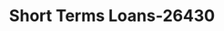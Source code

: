---
f_zip-code: 60110
f_state-code: IL
title: Short Terms Loans-26430
f_phone: 847-759-4600
f_city-only: Carpentersville
f_address: Rr 25 Carpentersville
f_location-unique-id: '26430'
slug: short-terms-loans-26430
updated-on: '2024-05-30T13:46:58.046Z'
created-on: '2024-05-30T13:36:59.803Z'
published-on: '2024-05-30T13:54:32.469Z'
f_city-state: cms/city/carpentersville-il.md
f_company: cms/company/short-terms-loans.md
f_state: cms/state/illinois.md
layout: '[payday-loan].html'
tags: payday-loan
---
